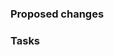<!---
Thanks for contributing to the guide! Make sure your PR follows the contributing guide: https://github.com/nchristopher/steamdeck-emulation/blob/main/CONTRIBUTING.md.

Please fill out this pull request template - do NOT create a blank PR.
-->

### Proposed changes

<!---
Outline changes made in this pull request, along with why they should be merged. If this PR closes any issues, link them here (eg. "Closes #5").
-->

### Tasks

<!---
If this is a draft pull request, create a list of GitHub tasks to be completed. If not, delete this section.
-->

